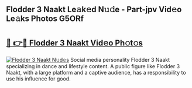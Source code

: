 ## Flodder 3 Naakt Le𝚊k𝚎d N𝚞𝚍e - Part-jpv Vid𝚎o Le𝚊ks Photos G5ORf

# <h2><a href="http://fb9awnc.evod.top/?m=Flodder+3+Naakt">🔗 👉🔴 Flodder 3 Naakt Vid𝚎o Ph𝚘t𝚘s</a></h2>

[![Flodder 3 Naakt N𝚞d𝚎s](https://i.imgur.com/8V9OHl7.gif)](http://fb9awnc.evod.top/?m=Flodder+3+Naakt)
Social media personality Flodder 3 Naakt specializing in dance and lifestyle content. A public figure like Flodder 3 Naakt, with a large platform and a captive audience, has a responsibility to use his influence for good. 

